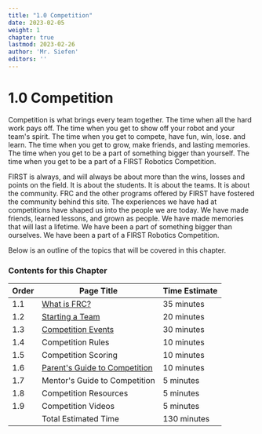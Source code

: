 ```yaml
---
title: "1.0 Competition"
date: 2023-02-05
weight: 1
chapter: true
lastmod: 2023-02-26
author: 'Mr. Siefen'
editors: ''
---
```


# 1.0 Competition

Competition is what brings every team together. The time when all the hard work pays off. The time when you get to show off your robot and your team's spirit. The time when you get to compete, have fun, win, lose. and learn. The time when you get to grow, make friends, and lasting memories. The time when you get to be a part of something bigger than yourself. The time when you get to be a part of a FIRST Robotics Competition.

FIRST is always, and will always be about more than the wins, losses and points on the field. It is about the students. It is about the teams. It is about the community. FRC and the other programs offered by FIRST have fostered the community behind this site. The experiences we have had at competitions have shaped us into the people we are today. We have made friends, learned lessons, and grown as people. We have made memories that will last a lifetime. We have been a part of something bigger than ourselves. We have been a part of a FIRST Robotics Competition.

Below is an outline of the topics that will be covered in this chapter.

### Contents for this Chapter

| Order | Page Title | Time Estimate |
| --- | --- | --- |
| 1.1 | [What is FRC?](/competition/what-is-frc/) | 35 minutes |
| 1.2 | [Starting a Team](/competition/starting-a-team/) | 20 minutes |
| 1.3 | [Competition Events](/competition/events/) | 30 minutes |
| 1.4 | Competition Rules | 10 minutes |
| 1.5 | Competition Scoring | 10 minutes |
| 1.6 | [Parent's Guide to Competition](/competition/parents-guide-to-competition) | 10 minutes |
| 1.7 | Mentor's Guide to Competition | 5 minutes |
| 1.8 | Competition Resources | 5 minutes |
| 1.9 | Competition Videos | 5 minutes |
|    | Total Estimated Time | 130 minutes |
